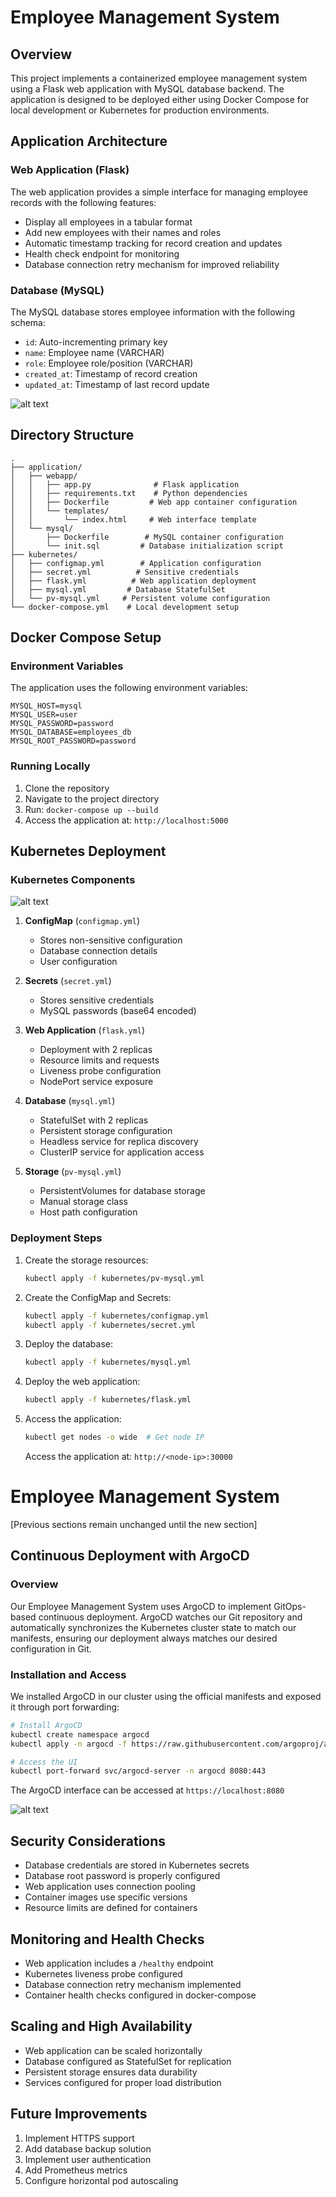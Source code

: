 # Employee Management System

## Overview
This project implements a containerized employee management system using a Flask web application with MySQL database backend. The application is designed to be deployed either using Docker Compose for local development or Kubernetes for production environments.

## Application Architecture

### Web Application (Flask)
The web application provides a simple interface for managing employee records with the following features:
- Display all employees in a tabular format
- Add new employees with their names and roles
- Automatic timestamp tracking for record creation and updates
- Health check endpoint for monitoring
- Database connection retry mechanism for improved reliability

### Database (MySQL)
The MySQL database stores employee information with the following schema:
- `id`: Auto-incrementing primary key
- `name`: Employee name (VARCHAR)
- `role`: Employee role/position (VARCHAR)
- `created_at`: Timestamp of record creation
- `updated_at`: Timestamp of last record update

![alt text](flask.png)

## Directory Structure
```
.
├── application/
│   ├── webapp/
│   │   ├── app.py              # Flask application
│   │   ├── requirements.txt    # Python dependencies
│   │   ├── Dockerfile         # Web app container configuration
│   │   └── templates/
│   │       └── index.html     # Web interface template
│   └── mysql/
│       ├── Dockerfile        # MySQL container configuration
│       └── init.sql         # Database initialization script
├── kubernetes/
│   ├── configmap.yml        # Application configuration
│   ├── secret.yml          # Sensitive credentials
│   ├── flask.yml          # Web application deployment
│   ├── mysql.yml         # Database StatefulSet
│   └── pv-mysql.yml     # Persistent volume configuration
└── docker-compose.yml    # Local development setup
```

## Docker Compose Setup 
### Environment Variables
The application uses the following environment variables:
```
MYSQL_HOST=mysql
MYSQL_USER=user
MYSQL_PASSWORD=password
MYSQL_DATABASE=employees_db
MYSQL_ROOT_PASSWORD=password
```

### Running Locally
1. Clone the repository
2. Navigate to the project directory
3. Run: `docker-compose up --build`
4. Access the application at: `http://localhost:5000`

## Kubernetes Deployment
### Kubernetes Components

![alt text](k8s-architucture.png)

1. **ConfigMap** (`configmap.yml`)
   - Stores non-sensitive configuration
   - Database connection details
   - User configuration

2. **Secrets** (`secret.yml`)
   - Stores sensitive credentials
   - MySQL passwords (base64 encoded)

3. **Web Application** (`flask.yml`)
   - Deployment with 2 replicas
   - Resource limits and requests
   - Liveness probe configuration
   - NodePort service exposure

4. **Database** (`mysql.yml`)
   - StatefulSet with 2 replicas
   - Persistent storage configuration
   - Headless service for replica discovery
   - ClusterIP service for application access

5. **Storage** (`pv-mysql.yml`)
   - PersistentVolumes for database storage
   - Manual storage class
   - Host path configuration

### Deployment Steps
1. Create the storage resources:
   ```bash
   kubectl apply -f kubernetes/pv-mysql.yml
   ```

2. Create the ConfigMap and Secrets:
   ```bash
   kubectl apply -f kubernetes/configmap.yml
   kubectl apply -f kubernetes/secret.yml
   ```

3. Deploy the database:
   ```bash
   kubectl apply -f kubernetes/mysql.yml
   ```

4. Deploy the web application:
   ```bash
   kubectl apply -f kubernetes/flask.yml
   ```

5. Access the application:
   ```bash
   kubectl get nodes -o wide  # Get node IP
   ```
   Access the application at: `http://<node-ip>:30000`
# Employee Management System

[Previous sections remain unchanged until the new section]

## Continuous Deployment with ArgoCD

### Overview
Our Employee Management System uses ArgoCD to implement GitOps-based continuous deployment. ArgoCD watches our Git repository and automatically synchronizes the Kubernetes cluster state to match our manifests, ensuring our deployment always matches our desired configuration in Git.

### Installation and Access
We installed ArgoCD in our cluster using the official manifests and exposed it through port forwarding:

```bash
# Install ArgoCD
kubectl create namespace argocd
kubectl apply -n argocd -f https://raw.githubusercontent.com/argoproj/argo-cd/stable/manifests/install.yaml

# Access the UI
kubectl port-forward svc/argocd-server -n argocd 8080:443
```

The ArgoCD interface can be accessed at `https://localhost:8080`

![alt text](argocd.png)

## Security Considerations
- Database credentials are stored in Kubernetes secrets
- Database root password is properly configured
- Web application uses connection pooling
- Container images use specific versions
- Resource limits are defined for containers

## Monitoring and Health Checks
- Web application includes a `/healthy` endpoint
- Kubernetes liveness probe configured
- Database connection retry mechanism implemented
- Container health checks configured in docker-compose

## Scaling and High Availability
- Web application can be scaled horizontally
- Database configured as StatefulSet for replication
- Persistent storage ensures data durability
- Services configured for proper load distribution

## Future Improvements
1. Implement HTTPS support
2. Add database backup solution
3. Implement user authentication
4. Add Prometheus metrics
5. Configure horizontal pod autoscaling


